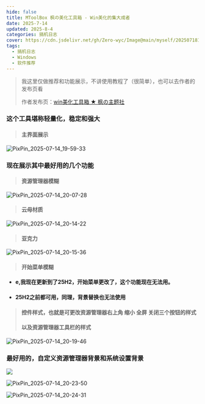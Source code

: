 ```yaml
---
hide: false
title: MToolBox 枫の美化工具箱 - Win美化的集大成者
date: 2025-7-14
updated: 2025-8-4
categories: 搞机日志
cover: https://cdn.jsdelivr.net/gh/Zero-wyc/Image@main/myself/20250718181029571.gif
tags:
  - 搞机日志
  - Windows
  - 软件推荐
---
```


> 我这里仅做推荐和功能展示，不讲使用教程了（很简单），也可以去作者的发布页看<!-- more -->
>
> 作者发布页：[win美化工具箱 ★ 枫の主题社](https://winmoes.com/tools/12948.html)

### 这个工具堪称轻量化，稳定和强大

> #### 主界面展示

![PixPin_2025-07-14_19-59-33](https://cdn.jsdelivr.net/gh/Zero-wyc/Image@main/myself/20250718181029571.gif)

### 现在展示其中最好用的几个功能

> #### 资源管理器模糊

![PixPin_2025-07-14_20-07-28](https://cdn.jsdelivr.net/gh/Zero-wyc/Image@main/myself/20250718181040075.png)

> #### 云母材质

![PixPin_2025-07-14_20-14-22](https://cdn.jsdelivr.net/gh/Zero-wyc/Image@main/myself/20250718181041795.png)

> #### 亚克力

![PixPin_2025-07-14_20-15-36](https://cdn.jsdelivr.net/gh/Zero-wyc/Image@main/myself/20250718181053497.png)

> #### 开始菜单模糊

- #### e,我现在更新到了25H2，开始菜单更改了，这个功能现在无法用。

- #### 25H2之前都可用，同理，背景替换也无法使用

> #### 控件样式，也就是可更改资源管理器右上角 缩小 全屏 关闭三个按钮的样式
>
> #### 以及资源管理器工具栏的样式

![PixPin_2025-07-14_20-19-46](https://cdn.jsdelivr.net/gh/Zero-wyc/Image@main/myself/20250718181055422.gif)

### 最好用的，自定义资源管理器背景和系统设置背景

![](https://cdn.jsdelivr.net/gh/Zero-wyc/Image@main/myself/20250718181108679.gif)

![PixPin_2025-07-14_20-23-50](https://cdn.jsdelivr.net/gh/Zero-wyc/Image@main/myself/20250718181116409.gif)

![PixPin_2025-07-14_20-24-31](https://cdn.jsdelivr.net/gh/Zero-wyc/Image@main/myself/20250718181121087.png)


